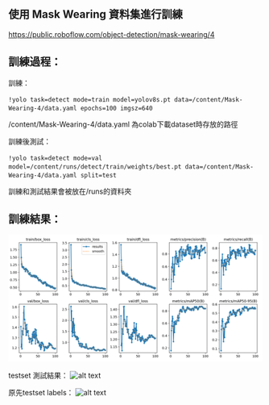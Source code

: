 ## 使用 Mask Wearing 資料集進行訓練
https://public.roboflow.com/object-detection/mask-wearing/4

## 訓練過程：
訓練：

`!yolo task=detect mode=train model=yolov8s.pt data=/content/Mask-Wearing-4/data.yaml epochs=100 imgsz=640`

/content/Mask-Wearing-4/data.yaml 為colab下載dataset時存放的路徑

訓練後測試：

`!yolo task=detect mode=val model=/content/runs/detect/train/weights/best.pt data=/content/Mask-Wearing-4/data.yaml split=test`

訓練和測試結果會被放在/runs的資料夾

## 訓練結果：
![alt text](image.png)

testset 測試結果：
![alt text](pred.png)

原先testset labels：
![alt text](labels.png)